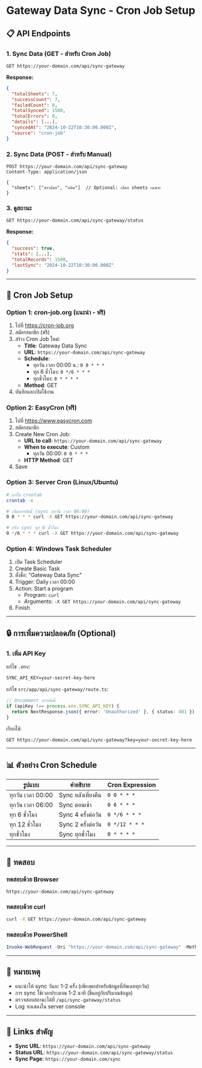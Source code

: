 # Gateway Data Sync - Cron Job Setup

## 📋 API Endpoints

### 1. Sync Data (GET - สำหรับ Cron Job)
```
GET https://your-domain.com/api/sync-gateway
```

**Response:**
```json
{
  "totalSheets": 7,
  "successCount": 7,
  "failedCount": 0,
  "totalSynced": 1500,
  "totalErrors": 0,
  "details": [...],
  "syncedAt": "2024-10-22T10:30:00.000Z",
  "source": "cron-job"
}
```

### 2. Sync Data (POST - สำหรับ Manual)
```
POST https://your-domain.com/api/sync-gateway
Content-Type: application/json

{
  "sheets": ["สาวอ้อย", "อลิน"]  // Optional: เลือก sheets เฉพาะ
}
```

### 3. ดูสถานะ
```
GET https://your-domain.com/api/sync-gateway/status
```

**Response:**
```json
{
  "success": true,
  "stats": [...],
  "totalRecords": 1500,
  "lastSync": "2024-10-22T10:30:00.000Z"
}
```

---

## 🔧 Cron Job Setup

### Option 1: cron-job.org (แนะนำ - ฟรี)

1. ไปที่ https://cron-job.org
2. สมัครสมาชิก (ฟรี)
3. สร้าง Cron Job ใหม่:
   - **Title**: Gateway Data Sync
   - **URL**: `https://your-domain.com/api/sync-gateway`
   - **Schedule**: 
     - ทุกวัน เวลา 00:00 น.: `0 0 * * *`
     - ทุก 6 ชั่วโมง: `0 */6 * * *`
     - ทุกชั่วโมง: `0 * * * *`
   - **Method**: GET
4. บันทึกและเปิดใช้งาน

### Option 2: EasyCron (ฟรี)

1. ไปที่ https://www.easycron.com
2. สมัครสมาชิก
3. Create New Cron Job:
   - **URL to call**: `https://your-domain.com/api/sync-gateway`
   - **When to execute**: Custom
     - ทุกวัน 00:00: `0 0 * * *`
   - **HTTP Method**: GET
4. Save

### Option 3: Server Cron (Linux/Ubuntu)

```bash
# แก้ไข crontab
crontab -e

# เพิ่มบรรทัดนี้ (sync ทุกวัน เวลา 00:00)
0 0 * * * curl -X GET https://your-domain.com/api/sync-gateway

# หรือ sync ทุก 6 ชั่วโมง
0 */6 * * * curl -X GET https://your-domain.com/api/sync-gateway
```

### Option 4: Windows Task Scheduler

1. เปิด Task Scheduler
2. Create Basic Task
3. ตั้งชื่อ: "Gateway Data Sync"
4. Trigger: Daily เวลา 00:00
5. Action: Start a program
   - Program: `curl`
   - Arguments: `-X GET https://your-domain.com/api/sync-gateway`
6. Finish

---

## 🔒 การเพิ่มความปลอดภัย (Optional)

### 1. เพิ่ม API Key

แก้ไข `.env`:
```env
SYNC_API_KEY=your-secret-key-here
```

แก้ไข `src/app/api/sync-gateway/route.ts`:
```typescript
// Uncomment บรรทัดนี้
if (apiKey !== process.env.SYNC_API_KEY) {
  return NextResponse.json({ error: 'Unauthorized' }, { status: 401 })
}
```

เรียกใช้:
```
GET https://your-domain.com/api/sync-gateway?key=your-secret-key-here
```

---

## 📊 ตัวอย่าง Cron Schedule

| รูปแบบ | คำอธิบาย | Cron Expression |
|--------|----------|-----------------|
| ทุกวัน เวลา 00:00 | Sync หลังเที่ยงคืน | `0 0 * * *` |
| ทุกวัน เวลา 06:00 | Sync ตอนเช้า | `0 6 * * *` |
| ทุก 6 ชั่วโมง | Sync 4 ครั้งต่อวัน | `0 */6 * * *` |
| ทุก 12 ชั่วโมง | Sync 2 ครั้งต่อวัน | `0 */12 * * *` |
| ทุกชั่วโมง | Sync ทุกชั่วโมง | `0 * * * *` |

---

## 🧪 ทดสอบ

### ทดสอบด้วย Browser
```
https://your-domain.com/api/sync-gateway
```

### ทดสอบด้วย curl
```bash
curl -X GET https://your-domain.com/api/sync-gateway
```

### ทดสอบด้วย PowerShell
```powershell
Invoke-WebRequest -Uri "https://your-domain.com/api/sync-gateway" -Method GET
```

---

## 📝 หมายเหตุ

- แนะนำให้ sync วันละ 1-2 ครั้ง (เพียงพอสำหรับข้อมูลที่อัพเดททุกวัน)
- การ sync ใช้เวลาประมาณ 1-2 นาที (ขึ้นอยู่กับปริมาณข้อมูล)
- ตรวจสอบสถานะได้ที่ `/api/sync-gateway/status`
- Log จะแสดงใน server console

---

## 🔗 Links สำคัญ

- **Sync URL**: `https://your-domain.com/api/sync-gateway`
- **Status URL**: `https://your-domain.com/api/sync-gateway/status`
- **Sync Page**: `https://your-domain.com/sync`
